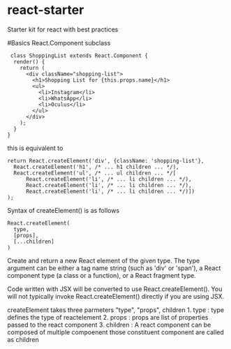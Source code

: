 # react-starter
Starter kit for react with best practices


#Basics
 React.Component subclass
```
 class ShoppingList extends React.Component {
  render() {
    return (
      <div className="shopping-list">
        <h1>Shopping List for {this.props.name}</h1>
        <ul>
          <li>Instagram</li>
          <li>WhatsApp</li>
          <li>Oculus</li>
        </ul>
      </div>
    );
  }
}
```

this is equivalent to
```
return React.createElement('div', {className: 'shopping-list'},
  React.createElement('h1', /* ... h1 children ... */),
  React.createElement('ul', /* ... ul children ... */[
      React.createElement('li', /* ... li children ... */),
      React.createElement('li', /* ... li children ... */),
      React.createElement('li', /* ... li children ... */)])
);
```

Syntax of createElement() is as follows

```
React.createElement(
  type,
  [props],
  [...children]
)
```

Create and return a new React element of the given type. The type argument can be either a tag name string (such as 'div' or 'span'), a React component type (a class or a function), or a React fragment type.

Code written with JSX will be converted to use React.createElement(). You will not typically invoke React.createElement() directly if you are using JSX.

createElement takes three parmeters "type", "props", children
    1. type : type defines the type of reactelement 
    2. props : props are list of properties passed to the react component
    3. children : A react component can be composed of multiple compoenent those constituent component are called as children







